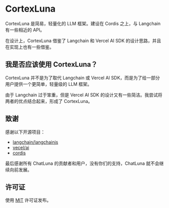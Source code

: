 # CortexLuna

CortexLuna 是简易，轻量化的 LLM 框架。建设在 Cordis 之上，与 Langchain 有一些相近的 API。

在设计上，CortexLuna 借鉴了 Langchain 和 Vercel AI SDK 的设计思路，并且在实现上也有一些借鉴。

## 我是否应该使用 CortexLuna？

CortexLuna 并不是为了取代 Langchain 或 Vercel AI SDK，而是为了给一部分用户提供一个更简单，轻量级的 LLM 框架。

由于 Langchain 过于笨重，但是 Vercel AI SDK 的设计又有一些简洁。我尝试将两者的优点结合起来，形成了 CortexLuna。

## 致谢

感谢以下开源项目：

* [langchain/langchainjs](https://github.com/langchain-ai/langchainjs)
* [vecel/ai](https://github.com/vercel)
* [cordis](https://github.com/cordiverse/cordis)

最后感谢所有 ChatLuna 的贡献者和用户，没有你们的支持，ChatLuna 就不会继续向前发展。

## 许可证

使用 [MIT](./LICENSE) 许可证发布。
